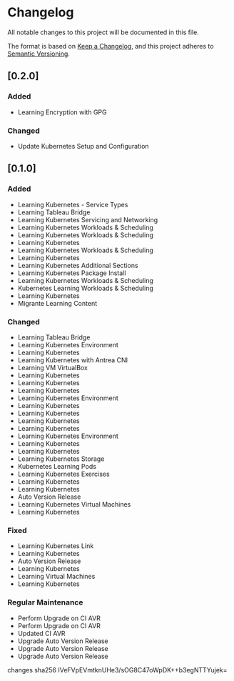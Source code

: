 # Changelog

All notable changes to this project will be documented in this file.

The format is based on [Keep a Changelog](https://keepachangelog.com/en/1.0.0/),
and this project adheres to [Semantic Versioning](https://semver.org/spec/v2.0.0.html).

## [0.2.0]

### Added

- Learning Encryption with GPG

### Changed

- Update Kubernetes Setup and Configuration

## [0.1.0]

### Added

- Learning Kubernetes - Service Types
- Learning Tableau Bridge
- Learning Kubernetes Servicing and Networking
- Learning Kubernetes Workloads & Scheduling
- Learning Kubernetes Workloads & Scheduling
- Learning Kubernetes
- Learning Kubernetes Workloads & Scheduling
- Learning Kubernetes
- Learning Kubernetes Additional Sections
- Learning Kubernetes Package Install
- Learning Kubernetes Workloads & Scheduling
- Kubernetes Learning Workloads & Scheduling
- Learning Kubernetes
- Migrante Learning Content

### Changed

- Learning Tableau Bridge
- Learning Kubernetes Environment
- Learning Kubernetes
- Learning Kubernetes with Antrea CNI
- Learning VM VirtualBox
- Learning Kubernetes
- Learning Kubernetes
- Learning Kubernetes
- Learning Kubernetes Environment
- Learning Kubernetes
- Learning Kubernetes
- Learning Kubernetes
- Learning Kubernetes
- Learning Kubernetes Environment
- Learning Kubernetes
- Learning Kubernetes
- Learning Kubernetes Storage
- Kubernetes Learning Pods
- Learning Kubernetes Exercises
- Learning Kubernetes
- Learning Kubernetes
- Auto Version Release
- Learning Kubernetes Virtual Machines
- Learning Kubernetes

### Fixed

- Learning Kubernetes Link
- Learning Kubernetes
- Auto Version Release
- Learning Kubernetes
- Learning Virtual Machines
- Learning Kubernetes

### Regular Maintenance

- Perform Upgrade on CI AVR
- Perform Upgrade on CI AVR
- Updated CI AVR
- Upgrade Auto Version Release
- Upgrade Auto Version Release
- Upgrade Auto Version Release

changes sha256 IVeFVpEVmtknUHe3/sOG8C47oWpDK++b3egNTTYujek=
